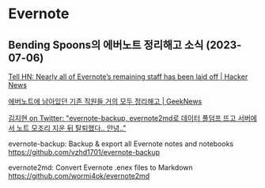 # Evernote

## Bending Spoons의 에버노트 정리해고 소식 (2023-07-06)

[Tell HN: Nearly all of Evernote’s remaining staff has been laid off | Hacker News](https://news.ycombinator.com/item?id=36609641)

[에버노트에 남아있던 기존 직원들 거의 모두 정리해고 | GeekNews](https://news.hada.io/topic?id=9657)

[김지현 on Twitter: "evernote-backup, evernote2md로 데이터 풀덤프 뜨고 서버에서 노트 모조리 지운 뒤 탈퇴했다.. 안녕.."](https://twitter.com/simnalamburt/status/1678041987340181506)

evernote-backup: Backup & export all Evernote notes and notebooks \
<https://github.com/vzhd1701/evernote-backup>

evernote2md: Convert Evernote .enex files to Markdown \
<https://github.com/wormi4ok/evernote2md>
